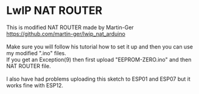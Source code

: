 # LwIP NAT ROUTER

This is modified NAT ROUTER made by Martin-Ger https://github.com/martin-ger/lwip_nat_arduino <br>
<br>
Make sure you will follow his tutorial how to set it up and then you can use my modified ".ino" files.<br>
If you get an Exception(9) then first upload "EEPROM-ZERO.ino" and then NAT ROUTER file.<br><br>
I also have had problems uploading this sketch to ESP01 and ESP07 but it works fine with ESP12.
